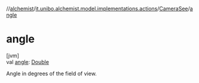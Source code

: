 //[alchemist](../../../index.md)/[it.unibo.alchemist.model.implementations.actions](../index.md)/[CameraSee](index.md)/[angle](angle.md)

# angle

[jvm]\
val [angle](angle.md): [Double](https://kotlinlang.org/api/latest/jvm/stdlib/kotlin/-double/index.html)

Angle in degrees of the field of view.
